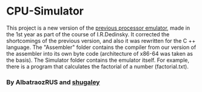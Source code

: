 # CPU-Simulator
This project is a new version of the [previous processor emulator](https://github.com/AlbatraozRUS/Soft_Processor), made in the 1st year as part of the course of I.R.Dedinsky.
It corrected the shortcomings of the previous version, and also it was rewritten for the C ++ language.
The "Assembler" folder contains the compiler from our version of the assembler into its own byte code (architecture of x86-64 was taken as the basis).
The Simulator folder contains the emulator itself.
For example, there is a program that calculates the factorial of a number (factorial.txt).
### By AlbatraozRUS and [shugaley](https://github.com/shugaley)
